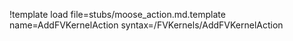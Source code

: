 !template load file=stubs/moose_action.md.template name=AddFVKernelAction syntax=/FVKernels/AddFVKernelAction